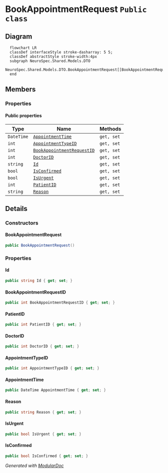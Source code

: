 # BookAppointmentRequest `Public class`

## Diagram
```mermaid
  flowchart LR
  classDef interfaceStyle stroke-dasharray: 5 5;
  classDef abstractStyle stroke-width:4px
  subgraph NeuroSpec.Shared.Models.DTO
  NeuroSpec.Shared.Models.DTO.BookAppointmentRequest[[BookAppointmentRequest]]
  end
```

## Members
### Properties
#### Public  properties
| Type | Name | Methods |
| --- | --- | --- |
| `DateTime` | [`AppointmentTime`](#appointmenttime) | `get, set` |
| `int` | [`AppointmentTypeID`](#appointmenttypeid) | `get, set` |
| `int` | [`BookAppointmentRequestID`](#bookappointmentrequestid) | `get, set` |
| `int` | [`DoctorID`](#doctorid) | `get, set` |
| `string` | [`Id`](#id) | `get, set` |
| `bool` | [`IsConfirmed`](#isconfirmed) | `get, set` |
| `bool` | [`IsUrgent`](#isurgent) | `get, set` |
| `int` | [`PatientID`](#patientid) | `get, set` |
| `string` | [`Reason`](#reason) | `get, set` |

## Details
### Constructors
#### BookAppointmentRequest
```csharp
public BookAppointmentRequest()
```

### Properties
#### Id
```csharp
public string Id { get; set; }
```

#### BookAppointmentRequestID
```csharp
public int BookAppointmentRequestID { get; set; }
```

#### PatientID
```csharp
public int PatientID { get; set; }
```

#### DoctorID
```csharp
public int DoctorID { get; set; }
```

#### AppointmentTypeID
```csharp
public int AppointmentTypeID { get; set; }
```

#### AppointmentTime
```csharp
public DateTime AppointmentTime { get; set; }
```

#### Reason
```csharp
public string Reason { get; set; }
```

#### IsUrgent
```csharp
public bool IsUrgent { get; set; }
```

#### IsConfirmed
```csharp
public bool IsConfirmed { get; set; }
```

*Generated with* [*ModularDoc*](https://github.com/hailstorm75/ModularDoc)
